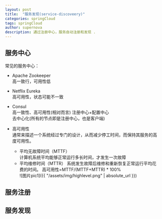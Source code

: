 ```yaml
---
layout: post
title:  "服务发现(service-discoveery)"
categories: springCloud
tags: springCloud
author: supernova
description: 通过注册中心，服务自动注册和发现 .
---
```

## 服务中心
常见的服务中心：
* Apache Zookeeper  
高一致行，可用性低  
* Netflix Eureka  
高可用性，状态可能不一致  
* Consul  
高一致性、高可用性(相对而言)
注册中心+配置中心  
去中心化(所有的节点即是注册中心，也是客户端)  

* 高可用性  
通常来描述一个系统经过专门的设计，从而减少停工时间，而保持其服务的高度可用性。  
    * 平均无故障时间（MTTF）  
    计算机系统平均能够正常运行多长时间，才发生一次故障
    * 平均维修时间（MTTR）
    系统发生故障后维修和重新恢复正常运行平均花费的时间。
高可用性=MTTF/(MTTF+MTTR) * 100%  
![图片pic1]({{ "/assets/img/highlevel.png" | absolute_url }})



## 服务注册
## 服务发现
   